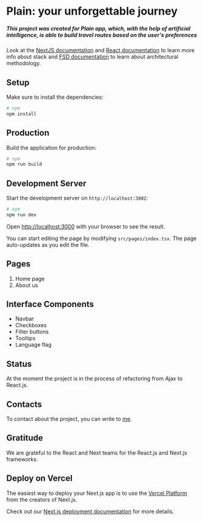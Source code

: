 # Plain: your unforgettable journey

##### This project was created for Plain app, which, with the help of artificial intelligence, is able to build travel routes based on the user's preferences

Look at the [NextJS documentation](https://nextjs.org/docs) and [React documentation](https://nextjs.org/docs) to learn more info about stack and [FSD documentation](https://feature-sliced.design/docs) to learn about architectural methodology.

## Setup

Make sure to install the dependencies:

```bash
# npm
npm install
```

## Production

Build the application for production:

```bash
# npm
npm run build
```

## Development Server

Start the development server on `http://localhost:3002`:

```bash
# npm
npm run dev
```

Open [http://localhost:3000](http://localhost:3000) with your browser to see the result.

You can start editing the page by modifying `src/pages/index.tsx`. The page auto-updates as you edit the file.

## Pages

1. Home page
2. About us

## Interface Components

- Navbar    
- Checkboxes    
- Filter buttons         
- Tooltips  
- Language flag 

## Status

At the moment the project is in the process of refactoring from Ajax to React.js.

## Contacts

To contact about the project, you can write to [me](https://t.me/korolev_2512).

## Gratitude

We are grateful to the React and Next teams for the React.js and Next.js frameworks.

## Deploy on Vercel

The easiest way to deploy your Next.js app is to use the [Vercel Platform](https://vercel.com/new?utm_medium=default-template&filter=next.js&utm_source=create-next-app&utm_campaign=create-next-app-readme) from the creators of Next.js.

Check out our [Next.js deployment documentation](https://nextjs.org/docs/deployment) for more details.
